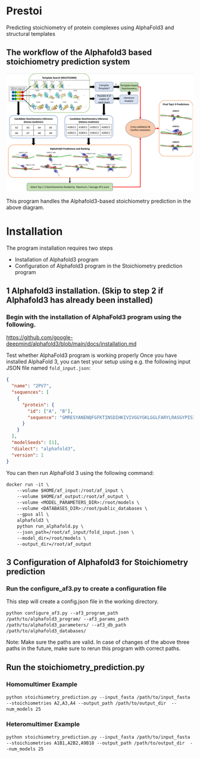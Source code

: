 # Prestoi
Predicting stoichiometry of protein complexes using AlphaFold3 and structural templates

## The workflow of the Alphafold3 based stoichiometry prediction system
![Program workflow](images/test.png)

This program handles the Alphafold3-based stoichiometry prediction in the above diagram.

# Installation
The program installation requires two steps
- Installation of Alphafold3 program
- Configuration of Alphafold3 program in the Stoichiometry prediction program

## 1 Alphafold3 installation. (Skip to step 2 if Alphafold3 has already been installed)
### Begin with the installation of AlphaFold3 program using the following. 
https://github.com/google-deepmind/alphafold3/blob/main/docs/installation.md

Test whether AlphaFold3 program is working properly
Once you have installed AlphaFold 3, you can test your setup using e.g. the
following input JSON file named `fold_input.json`:

```json
{
  "name": "2PV7",
  "sequences": [
    {
      "protein": {
        "id": ["A", "B"],
        "sequence": "GMRESYANENQFGFKTINSDIHKIVIVGGYGKLGGLFARYLRASGYPISILDREDWAVAESILANADVVIVSVPINLTLETIERLKPYLTENMLLADLTSVKREPLAKMLEVHTGAVLGLHPMFGADIASMAKQVVVRCDGRFPERYEWLLEQIQIWGAKIYQTNATEHDHNMTYIQALRHFSTFANGLHLSKQPINLANLLALSSPIYRLELAMIGRLFAQDAELYADIIMDKSENLAVIETLKQTYDEALTFFENNDRQGFIDAFHKVRDWFGDYSEQFLKESRQLLQQANDLKQG"
      }
    }
  ],
  "modelSeeds": [1],
  "dialect": "alphafold3",
  "version": 1
}
```

You can then run AlphaFold 3 using the following command:

```
docker run -it \
    --volume $HOME/af_input:/root/af_input \
    --volume $HOME/af_output:/root/af_output \
    --volume <MODEL_PARAMETERS_DIR>:/root/models \
    --volume <DATABASES_DIR>:/root/public_databases \
    --gpus all \
    alphafold3 \
    python run_alphafold.py \
    --json_path=/root/af_input/fold_input.json \
    --model_dir=/root/models \
    --output_dir=/root/af_output
```

## 3 Configuration of Alphafold3 for Stoichiometry prediction
### Run the configure_af3.py to create a configuration file
This step will create a config.json file in the working directory. 

  ```
  python configure_af3.py --af3_program_path /path/to/alphafold3_program/ --af3_params_path /path/to/alphafold3_parameters/ --af3_db_path /path/to/alphafold3_databases/
  ```
Note: Make sure the paths are valid. In case of changes of the above three paths in the future, make sure to rerun this program with correct paths.

## Run the stoichiometry_prediction.py
### Homomultimer Example
```
python stoichiometry_prediction.py --input_fasta /path/to/input_fasta --stoichiometries A2,A3,A4 --output_path /path/to/output_dir  --num_models 25
```
### Heteromultimer Example
```
python stoichiometry_prediction.py --input_fasta /path/to/input_fasta --stoichiometries A1B1,A2B2,A9B18 --output_path /path/to/output_dir  --num_models 25
```



